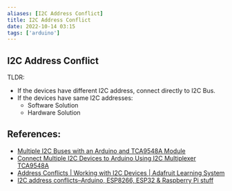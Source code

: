 ```yaml
---
aliases: [I2C Address Conflict]
title: I2C Address Conflict
date: 2022-10-14 03:15
tags: ['arduino']
---
```


## I2C Address Conflict

TLDR:

- If the devices have different I2C address, connect directly to I2C Bus.
- If the devices have same I2C addresses:
  - Software Solution
  - Hardware Solution

## References:

- [Multiple I2C Buses with an Arduino and TCA9548A Module](https://dronebotworkshop.com/multiple-i2c-bus/)
- [Connect Multiple I2C Devices to Arduino Using I2C Multiplexer TCA9548A](https://electropeak.com/learn/connect-multiple-i2c-devices-to-arduino-using-i2c-multiplexer-tca9548a/)
- [Address Conflicts | Working with I2C Devices | Adafruit Learning System](https://learn.adafruit.com/working-with-i2c-devices/address-conflicts)
- [I2C address conflicts–Arduino, ESP8266, ESP32 & Raspberry Pi stuff](https://arduinodiy.wordpress.com/2020/04/25/i2c-address-conflicts/)
